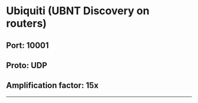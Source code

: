 # Ubiquiti (UBNT Discovery on routers)

## Port: 10001

## Proto: UDP

## Amplification factor: 15x

---
